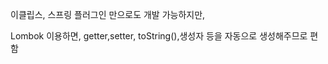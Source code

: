 <p>이클립스, 스프링 플러그인 만으로도 개발 가능하지만,</p>
<p>Lombok 이용하면, getter,setter, toString(),생성자 등을 자동으로 생성해주므로 편함</p>